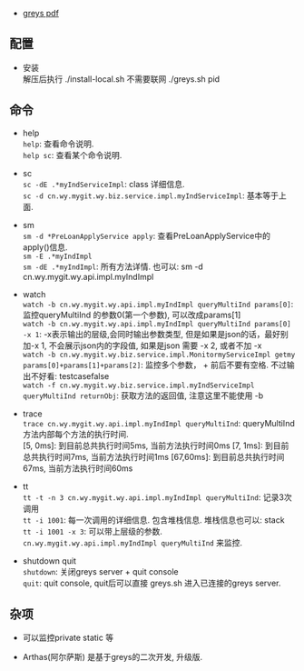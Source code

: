 * [greys pdf](https://github.com/oldmanpushcart/greys-anatomy/wiki/greys-pdf)  

## 配置 ##
  * 安装  
  解压后执行 ./install-local.sh   不需要联网
  ./greys.sh pid

## 命令 ##
  * help  
  `help`: 查看命令说明.  
  `help sc`: 查看某个命令说明.  

  * sc  
  `sc -dE .*myIndServiceImpl`: class 详细信息.  
  `sc -d cn.wy.mygit.wy.biz.service.impl.myIndServiceImpl`: 基本等于上面.  

  * sm  
  `sm -d *PreLoanApplyService apply`: 查看PreLoanApplyService中的apply()信息.  
  `sm -E .*myIndImpl`  
  `sm -dE .*myIndImpl`:  所有方法详情. 也可以: sm -d cn.wy.mygit.wy.api.impl.myIndImpl  

  * watch  
  `watch -b cn.wy.mygit.wy.api.impl.myIndImpl queryMultiInd params[0]`: 监控queryMultiInd 的参数0(第一个参数), 可以改成params[1]  
  `watch -b cn.wy.mygit.wy.api.impl.myIndImpl queryMultiInd params[0] -x 1`:  -x表示输出的层级,会同时输出参数类型, 但是如果是json的话，最好别加-x 1, 不会展示json内的字段值, 如果是json 需要 -x 2, 或者不加 -x  
  `watch -b cn.wy.mygit.wy.biz.service.impl.MonitormyServiceImpl getmy params[0]+params[1]+params[2]`: 监控多个参数， + 前后不要有空格.  不过输出不好看: testcasefalse  
  `watch -f cn.wy.mygit.wy.biz.service.impl.myIndServiceImpl queryMultiInd returnObj`: 获取方法的返回值, 注意这里不能使用 -b  

  * trace  
  `trace cn.wy.mygit.wy.api.impl.myIndImpl queryMultiInd`: queryMultiInd 方法内部每个方法的执行时间.  
     [5, 0ms]:  到目前总共执行时间5ms, 当前方法执行时间0ms
     [7, 1ms]:  到目前总共执行时间7ms, 当前方法执行时间1ms
     [67,60ms]: 到目前总共执行时间67ms, 当前方法执行时间60ms

  * tt  
  `tt -t -n 3 cn.wy.mygit.wy.api.impl.myIndImpl queryMultiInd`: 记录3次调用  
  `tt -i 1001`:  每一次调用的详细信息. 包含堆栈信息.  堆栈信息也可以: stack   
  `tt -i 1001 -x 3`:  可以带上层级的参数.  
  `cn.wy.mygit.wy.api.impl.myIndImpl queryMultiInd` 来监控.  

  * shutdown quit  
  `shutdown`: 关闭greys server + quit console  
  `quit`: quit console,   quit后可以直接  greys.sh 进入已连接的greys server.  

## 杂项 ##
  * 可以监控private static 等  
  
  * Arthas(阿尔萨斯) 是基于greys的二次开发, 升级版.
  
